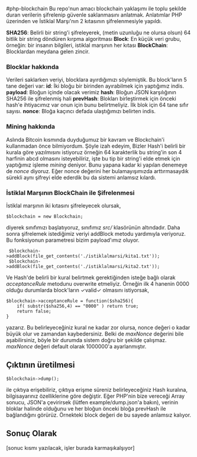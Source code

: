 #php-blockchain
Bu repo'nun amacı blockchain yaklaşımı ile toplu şekilde duran verilerin şifrelenip güvenle saklanmasını anlatmak. Anlatımlar PHP üzerinden ve İstiklal Marşı'nın 2 kıtasının şifrelenmesiyle yapıldı.

**SHA256**: Belirli bir string'i şifreleyerek, (metin uzunluğu ne olursa olsun) 64 bitlik bir string döndüren kırpma algoritması
**Block**: En küçük veri grubu, örneğin: bir insanın bilgileri, istiklal marşının her kıtası
**BlockChain**: Blocklardan meydana gelen zincir.

### Blocklar hakkında
Verileri saklarken veriyi, blocklara ayırdığımızı söylemiştik. Bu block'ların 5 tane değeri var:
**id**: İki bloğu bir birinden ayırabilmek için yaptığımız indis.
**payload**: Bloğun içinde olacak verimiz
**hash**: Bloğun JSON karşılığının SHA256 ile şifrelenmiş hali
**prevHash**: Blokları birleştirmek için önceki hash'e ihtiyacımız var onun için bunu belirtmeliyiz. İlk blok için 64 tane sıfır sayısı.
**nonce**: Bloğa kaçıncı defada ulaştığımızı belirten indis.

### Mining hakkında

Aslında Bitcoin kısmında duyduğumuz bir kavram ve Blockchain'i kullanmadan önce bilmiyordum. Şöyle izah edeyim, Bizler Hash'i belirli bir kurala göre yazılmısını istiyoruz örneğin 64 karakterlik bu string'in son 4 harfinin abcd  olmasını isteyebiliriz, işte bu tip bir string'i elde etmek için yaptığımız işleme *mining* deniyor. Bunu yapana kadar ki yapılan denemeye de *nonce* diyoruz. Eğer nonce değerini her bulamayışımızda arttırmasaydık sürekli aynı şifreyi elde ederdik bu da sistemi anlamsız kılardı.
### İstiklal Marşının BlockChain ile Şifrelenmesi
İstiklal marşının iki kıtasını şifreleyecek olursak,

	$blockchain = new Blockchain;
diyerek sınıfımızı başlatıyoruz, sınıfımız *src/* klasörünün altındadır.
Daha sonra şifrelemek istediğimiz veriyi addBlock metodu yardımıyla veriyoruz. Bu fonksiyonun parametresi bizim payload'ımız oluyor.

	 $blockchain->addBlock(file_get_contents('./istiklalmarsi/kita1.txt'));
	 $blockchain->addBlock(file_get_contents('./istiklalmarsi/kita2.txt'));

Ve Hash'de belirli bir kural belirtmek gerektiğinden isteğe bağlı olarak  *acceptanceRule*  metodunu overwrite etmeliyiz. Örneğin ilk 4 hanenin 0000 olduğu durumlarda block'ların ✓valid✓ olmasını istiyorsak, 

	$blockchain->acceptanceRule = function($sha256){
		if( substr($sha256,4) == "0000" ) return true;
		return false;
	}
yazarız. Bu belirleyeceğiniz kural ne kadar zor olursa,  nonce değeri o kadar büyük olur ve zamandan kaybedersiniz. Belki de *maxNonce* değerini bile aşabilirsiniz, böyle bir durumda sistem doğru bir şekilde çalışmaz.
*maxNonce* değeri default olarak 1000000'a ayarlanmıştır.

## Çıktının üretilmesi

	$blockchain->dump();

ile çıktıya erişebiliriz, çıktıya erişme süreniz belirleyeceğiniz Hash kuralına, bilgisayarınız özelliklerine göre değiştir. Eğer PHP'nin bize vereceği Array sonucu, JSON'a çevirirsek (lütfen example/dump.json'a bakın), verinin bloklar halinde olduğunu ve her bloğun önceki bloğa prevHash ile bağlandığını görürüz. Örnekteki block değeri de bu sayede anlamsız kalıyor.

## Sonuç Olarak

[sonuc kısmı yazılacak, işler burada karmaşıkalşıyor]